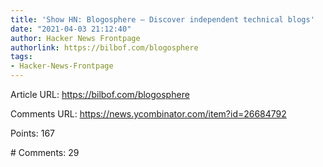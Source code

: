 ```yaml
---
title: 'Show HN: Blogosphere – Discover independent technical blogs'
date: "2021-04-03 21:12:40"
author: Hacker News Frontpage
authorlink: https://bilbof.com/blogosphere
tags:
- Hacker-News-Frontpage
---
```


<p>Article URL: <a href="https://bilbof.com/blogosphere">https://bilbof.com/blogosphere</a></p>
<p>Comments URL: <a href="https://news.ycombinator.com/item?id=26684792">https://news.ycombinator.com/item?id=26684792</a></p>
<p>Points: 167</p>
<p># Comments: 29</p>
